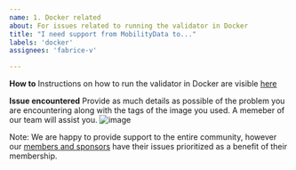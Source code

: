 ```yaml
---
name: 1. Docker related
about: For issues related to running the validator in Docker
title: "I need support from MobilityData to..."
labels: 'docker'
assignees: 'fabrice-v'

---
```


**How to**
Instructions on how to run the validator in Docker are visible [here](https://github.com/MobilityData/gtfs-validator/blob/master/README.md#via-docker-image)

**Issue encountered**
Provide as much details as possible of the problem you are encountering along with the tags of the image you used. A memeber of our team will assist you. ![image](https://user-images.githubusercontent.com/55884852/97317843-9ebc1800-1841-11eb-9dc2-41ff2be624e8.png)

Note: We are happy to provide support to the entire community, however our [members and sponsors](https://mobilitydata.org/members/) have their issues prioritized as a benefit of their membership.
